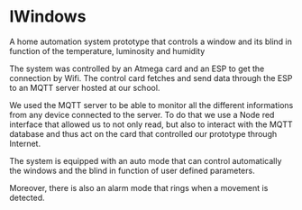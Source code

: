 # IWindows
A home automation system prototype that controls a window and its blind in function of the temperature, luminosity and humidity 

The system was controlled by an Atmega card and an ESP to get the connection by Wifi.
The control card fetches and send data through the ESP to an MQTT server hosted at our school.

We used the MQTT server to be able to monitor all the different informations from any device connected to the server. To do that we use a Node red interface that allowed us to not only read, but also to interact with the MQTT database and thus act on the card that controlled our prototype through Internet.

The system is equipped with an auto mode that can control automatically the windows and the blind in function of user defined parameters.

Moreover, there is also an alarm mode that rings when a movement is detected.

